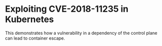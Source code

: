 # Exploiting CVE-2018-11235 in Kubernetes

This demonstrates how a vulnerability in a dependency of the control plane can lead to container escape.


